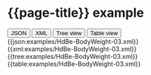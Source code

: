 # {{page-title}} example

<div>
  <div class="tab">
     <button class="tablinks active" onclick="openTab(event, 'JSON')">JSON</button>
     <button class="tablinks" onclick="openTab(event, 'XML')">XML</button>
     <button class="tablinks" onclick="openTab(event, 'Tree view')">Tree view</button>
     <button class="tablinks" onclick="openTab(event, 'Table view')">Table view</button>   
  </div>

  <div id="JSON" class="tabcontent" style="display:block">
      {{json:examples/HdBe-BodyWeight-03.xml}}
  </div>
  <div id="XML" class="tabcontent">
      {{xml:examples/HdBe-BodyWeight-03.xml}}
  </div>
  <div id="Tree view" class="tabcontent">
      {{tree:examples/HdBe-BodyWeight-03.xml}}
  </div>
  <div id="Table view" class="tabcontent">
      {{table:examples/HdBe-BodyWeight-03.xml}}
  </div>

</div>